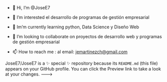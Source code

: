 - 👋 Hi, I’m @JoseE7
- 👀 I’m interested  el desarrollo de programas de gestión empresarial
- 🌱 Im’m currently learning  python, Data Science y Diseño Web
- 💞️ I’m looking to collaborate on  proyectos de desarrollo web y programas de gestión empresarial

- 📫 How to reach me :
al email: jemartinezch@gmail.com

JoseE7/JoseE7 is a ✨ special ✨ repository because its `README.md` (this file) appears on your GitHub profile.
You can click the Preview link to take a look at your changes.
--->
